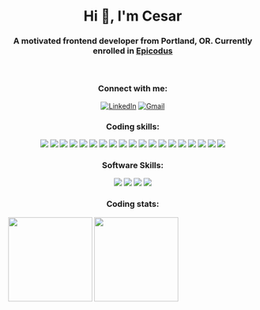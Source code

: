 <h1 align="center">Hi 👋, I'm Cesar</h1>
<h3 align="center">A motivated frontend developer from Portland, OR. Currently enrolled in <a href="https://www.epicodus.com/" target="_blank">Epicodus</a></h3>
<br/>

<h3 align="center">Connect with me:</h3>
<p align="center">
<a href="https://www.linkedin.com/in/cesar-aug-lopez/"><img alt="LinkedIn" src="https://img.shields.io/badge/LinkedIn-23cfcf?style=for-the-badge&logo=linkedin&logoColor=1572B6"/></a>
<a href="lopez.cesar.aug@gmail.com"><img alt="Gmail" src="https://img.shields.io/badge/Gmail-23cfcf?style=for-the-badge&logo=gmail&logoColor=D14836" /></a>

<h3 align="center" >Coding skills:</h3>
<p align="center">
<a><img src="https://img.shields.io/badge/Bootstrap-23cfcf?style=for-the-badge&logo=bootstrap&logoColor=563D7C"/></a>
<a><img src="https://img.shields.io/badge/C%23-23cfcf?style=for-the-badge&logo=c-sharp&logoColor=239120"/></a>
<a><img src="https://img.shields.io/badge/CSS3-23cfcf?style=for-the-badge&logo=css3&logoColor=1572B6"/></a>
<a><img src="https://img.shields.io/badge/GIT-23cfcf?style=for-the-badge&logo=git&logoColor=E44C30"/></a>
<a><img src="https://img.shields.io/badge/GitHub-23cfcf?style=for-the-badge&logo=github&logoColor=black"/></a>
<a><img src="https://img.shields.io/badge/HTML5-23cfcf?style=for-the-badge&logo=html5&logoColor=E34F26"/></a>
<a><img src="https://img.shields.io/badge/JavaScript-23cfcf?style=for-the-badge&logo=javascript&logoColor=f0db4f"/></a>
<a><img src="https://img.shields.io/badge/Jest-23cfcf?style=for-the-badge&logo=jest&logoColor=C21325"/></a>
<a><img src="https://img.shields.io/badge/json-23cfcf?style=for-the-badge&logo=json&logoColor=5E5C5C"/></a>
<a><img src="https://img.shields.io/badge/jQuery-23cfcf?style=for-the-badge&logo=jquery&logoColor=0769AD"/></a>
<a><img src="https://img.shields.io/badge/Markdown-23cfcf?style=for-the-badge&logo=markdown&logoColor=black"/></a>
<a><img src="https://img.shields.io/badge/MySQL-23cfcf?style=for-the-badge&logo=mysql&logoColor=005C84"/></a>
<a><img src="https://img.shields.io/badge/.NET-23cfcf?style=for-the-badge&logo=dotnet&logoColor=512BD4"/></a>
<a><img src="https://img.shields.io/badge/Node.js-23cfcf?style=for-the-badge&logo=nodedotjs&logoColor=339933"/></a>
<a><img src="https://img.shields.io/badge/npm-23cfcf?style=for-the-badge&logo=npm&logoColor=CB3837"/></a>
<a><img src="https://img.shields.io/badge/Postman-23cfcf?style=for-the-badge&logo=Postman&logoColor=FF6C37"/></a>
<a><img src="https://img.shields.io/badge/React-23cfcf?style=for-the-badge&logo=react&logoColor=black"/></a>
<a><img src="https://img.shields.io/badge/Visual_Studio_Code-23cfcf?style=for-the-badge&logo=visual%20studio%20code&logoColor=0078D4"/></a>
<a><img src="https://img.shields.io/badge/Webpack-23cfcf?style=for-the-badge&logo=Webpack&logoColor=8DD6F9"/></a>

<h3 align="center" >Software Skills:</h3>
<p align="center">
<a><img src="https://img.shields.io/badge/Discord-23cfcf?style=for-the-badge&logo=discord&logoColor=5865F2"/></a>
<a><img src="https://img.shields.io/badge/Google%20Meet-23cfcf?style=for-the-badge&logo=google-meet&logoColor=00897B"/></a>
<a><img src="https://img.shields.io/badge/mac%20os-23cfcf?style=for-the-badge&logo=apple&logoColor=black"/></a>
<a><img src="https://img.shields.io/badge/Zoom-23cfcf?style=for-the-badge&logo=zoom&logoColor=2D8CFF"/></a>

<h3 align="center" >Coding stats:</h3>

<img align="center" height="170px" src="https://github-readme-stats.vercel.app/api?username=wowgr8&show_icons=true&theme=tokyonight" />
<img align="center" height="170px" src="https://github-readme-stats.vercel.app/api/top-langs/?username=wowgr8&layout=compact&theme=tokyonight" /><br>